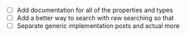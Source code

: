 - [ ] Add documentation for all of the properties and types
- [ ] Add a better way to search with raw searching so that
- [ ] Separate generic implementation posts and actual more